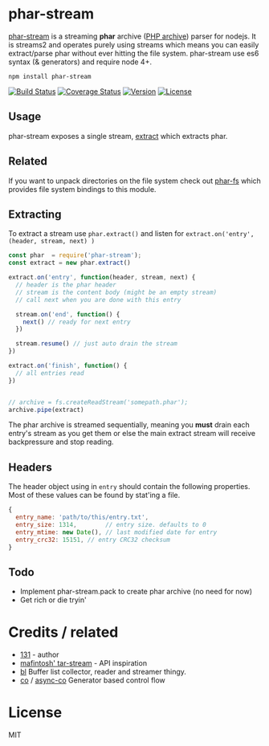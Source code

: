 # phar-stream

[phar-stream](https://github.com/131/phar-stream) is a streaming **phar** archive ([PHP archive](https://en.wikipedia.org/wiki/PHAR_(file_format))) parser for nodejs. It is streams2 and operates purely using streams which means you can easily extract/parse phar without ever hitting the file system. phar-stream use es6 syntax (& generators) and require node 4+.

```
npm install phar-stream
```


[![Build Status](https://travis-ci.org/131/phar-stream.svg?branch=master)](https://travis-ci.org/131/phar-stream)
[![Coverage Status](https://coveralls.io/repos/github/131/phar-stream/badge.svg?branch=master)](https://coveralls.io/github/131/phar-stream?branch=master)
[![Version](https://img.shields.io/npm/v/phar-stream.svg)](https://www.npmjs.com/package/phar-stream)
[![License](https://img.shields.io/badge/license-MIT-blue.svg)](http://opensource.org/licenses/MIT)



## Usage

phar-stream exposes a single stream, [extract](https://github.com/131/phar-stream#extracting) which extracts phar.


## Related

If you want to unpack directories on the file system check out [phar-fs](https://github.com/131/phar-fs) which provides file system bindings to this module.


## Extracting

To extract a stream use `phar.extract()` and listen for `extract.on('entry', (header, stream, next) )`

``` js
const phar  = require('phar-stream');
const extract = new phar.extract()

extract.on('entry', function(header, stream, next) {
  // header is the phar header
  // stream is the content body (might be an empty stream)
  // call next when you are done with this entry

  stream.on('end', function() {
    next() // ready for next entry
  })

  stream.resume() // just auto drain the stream
})

extract.on('finish', function() {
  // all entries read
})


// archive = fs.createReadStream('somepath.phar');
archive.pipe(extract)
```

The phar archive is streamed sequentially, meaning you **must** drain each entry's stream as you get them or else the main extract stream will receive backpressure and stop reading.

## Headers

The header object using in `entry` should contain the following properties.
Most of these values can be found by stat'ing a file.

``` js
{
  entry_name: 'path/to/this/entry.txt',
  entry_size: 1314,        // entry size. defaults to 0
  entry_mtime: new Date(), // last modified date for entry
  entry_crc32: 15151, // entry CRC32 checksum
}
```


## Todo
* Implement phar-stream.pack to create phar archive (no need for now)
* Get rich or die tryin'


# Credits / related

* [131](https://github.com/131) - author
* [mafintosh' tar-stream](https://github.com/mafintosh/tar-stream) - API inspiration
* [bl](https://www.npmjs.com/package/bl) Buffer list collector, reader and streamer thingy.
* [co](https://github.com/tj/co) / [async-co](https://github.com/131/async-co) Generator based control flow

# License

MIT

